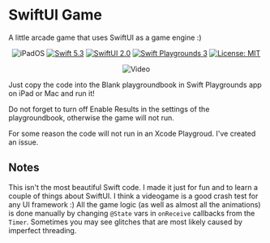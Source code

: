 # SwiftUI Game
A little arcade game that uses SwiftUI as a game engine :)
 
<p align="center">
    <img src="https://img.shields.io/badge/platforms-iOS_14_-blue.svg" alt="iPadOS" />
    <a href="https://swift.org/about/#swiftorg-and-open-source"><img src="https://img.shields.io/badge/Swift-5.3-orange.svg" alt="Swift 5.3" /></a>
    <a href="https://developer.apple.com/metal/"><img src="https://img.shields.io/badge/SwiftUI-2.0-green.svg" alt="SwiftUI 2.0" /></a>
    <a href="https://apps.apple.com/ru/app/swift-playgrounds/id908519492?l=en"><img src="https://img.shields.io/badge/SwiftPlaygrounds-3.4.1-orange.svg" alt="Swift Playgrounds 3" /></a>
   <a href="https://en.wikipedia.org/wiki/MIT_License"><img src="https://img.shields.io/badge/License-MIT-green.svg" alt="License: MIT" /></a>
<p align="center">
   <img src="assets/SwiftUI_Game.gif" alt="Video"/>
</p>    
</p> 

Just copy the code into the Blank playgroundbook in Swift Playgrounds app on iPad or Mac and run it!

Do not forget to turn off Enable Results in the settings of the playgroundbook, otherwise the game will not run.

For some reason the code will not run in an Xcode Playgroud. I've created an issue.

## Notes

This isn't the most beautiful Swift code. I made it just for fun and to learn a couple of things about SwiftUI.
I think a videogame is a good crash test for any UI framework :)
All the game logic (as well as almost all the animations) is done manually by changing `@State` vars in `onReceive` callbacks from the `Timer`.
Sometimes you may see glitches that are most likely caused by imperfect threading.
